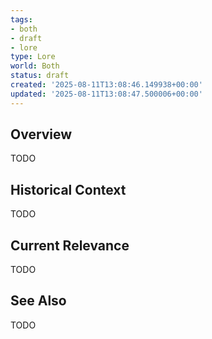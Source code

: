 ```yaml
---
tags:
- both
- draft
- lore
type: Lore
world: Both
status: draft
created: '2025-08-11T13:08:46.149938+00:00'
updated: '2025-08-11T13:08:47.500006+00:00'
---
```



## Overview

TODO
## Historical Context

TODO
## Current Relevance

TODO
## See Also

TODO
